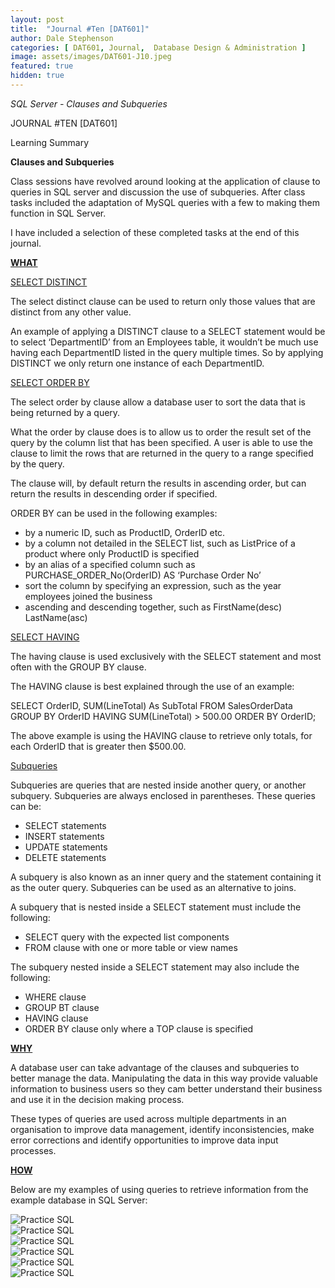 ```yaml
---
layout: post
title:  "Journal #Ten [DAT601]"
author: Dale Stephenson
categories: [ DAT601, Journal,  Database Design & Administration ]
image: assets/images/DAT601-J10.jpeg
featured: true
hidden: true
---
```

<i>SQL Server - Clauses and Subqueries</i>

JOURNAL #TEN [DAT601]

Learning Summary<br>

<b>Clauses and Subqueries</b>

Class sessions have revolved around looking at the application of clause to queries in SQL server and discussion the use of subqueries. After class tasks included the adaptation of MySQL queries with a few to making them function in SQL Server. 

I have included a selection of these completed tasks at the end of this journal.

<b><u>WHAT</u></b>

<u>SELECT DISTINCT</u>

The select distinct clause can be used to return only those values that are distinct from any other value.

An example of applying a DISTINCT clause to a SELECT statement would be to select ‘DepartmentID’ from an Employees table, it wouldn’t be much use having each DepartmentID listed in the query multiple times. So by applying DISTINCT we only return one instance of each DepartmentID. 

<u>SELECT ORDER BY</u>

The select order by clause allow a database user to sort the data that is being returned by a query. 

What the order by clause does is to allow us to order the result set of the query by the column list that has been specified. A user is able to use the clause to limit the rows that are returned in the query to a range specified by the query. 

The clause will, by default return the results in ascending order, but can return the results in descending order if specified. 

ORDER BY can be used in the following examples: 

- by a numeric ID, such as ProductID, OrderID etc.
- by a column not detailed in the SELECT list, such as ListPrice of a product where only ProductID is specified
- by an alias of a specified column such as PURCHASE_ORDER_No(OrderID) AS ‘Purchase Order No’
- sort the column by specifying an expression, such as the year employees joined the business
- ascending and descending together, such as FirstName(desc) LastName(asc)

<u>SELECT HAVING</u>

The having clause is used exclusively with the SELECT statement and most often with the GROUP BY clause.

The HAVING clause is best explained through the use of an example:

SELECT OrderID, SUM(LineTotal) As SubTotal
FROM SalesOrderData
GROUP BY OrderID
HAVING SUM(LineTotal) > 500.00
ORDER BY OrderID;

The above example is using the HAVING clause to retrieve only totals, for each OrderID that is greater then $500.00.

<u>Subqueries</u>

Subqueries are queries that are nested inside another query, or another subquery. Subqueries are always enclosed in parentheses. These queries can be:
- SELECT statements 
- INSERT statements 
- UPDATE statements 
- DELETE statements

A subquery is also known as an inner query and the statement containing it as the outer query. Subqueries can be used as an alternative to joins. 

A subquery that is nested inside a SELECT statement must include the following:
- SELECT query with the expected list components
- FROM clause with one or more table or view names

The subquery nested inside a SELECT statement may also include the following:
- WHERE clause
- GROUP BT clause
- HAVING clause
- ORDER BY clause only where a TOP clause is specified 

<b><u>WHY</u></b>

A database user can take advantage of the clauses and subqueries to better manage the data. Manipulating the data in this way provide valuable information to business users so they cam better understand their business and use it in the decision making process.

These types of queries are used across multiple departments in an organisation to improve data management, identify inconsistencies, make error corrections and identify opportunities to improve data input processes. 

<b><u>HOW</u></b>

Below are my examples of using queries to retrieve information from the example database in SQL Server:

<img src="/assets/images/SQL2.png" alt="Practice SQL">
<br>
<img src="/assets/images/SQL3.png" alt="Practice SQL">
<br>
<img src="/assets/images/SQL4.png" alt="Practice SQL">
<br>
<img src="/assets/images/SQL5.png" alt="Practice SQL">
<br>
<img src="/assets/images/SQL6.png" alt="Practice SQL">
<br>
<img src="/assets/images/SQL1.png" alt="Practice SQL">
<br>